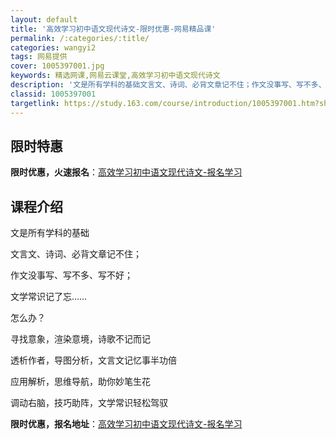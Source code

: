 ```yaml
---
layout: default
title: '高效学习初中语文现代诗文-限时优惠-网易精品课'
permalink: /:categories/:title/
categories: wangyi2
tags: 网易提供
cover: 1005397001.jpg
keywords: 精选网课,网易云课堂,高效学习初中语文现代诗文
description: '文是所有学科的基础文言文、诗词、必背文章记不住；作文没事写、写不多、写不好；文学常识记了忘……怎么办？寻找意象，渲染意境'
classid: 1005397001
targetlink: https://study.163.com/course/introduction/1005397001.htm?share=1&shareId=1025206652&utm_campaign=share&utm_medium=iphoneShare&utm_source=&utm_u=1025206652
---
```


## 限时特惠

**限时优惠，火速报名**：[高效学习初中语文现代诗文-报名学习](https://study.163.com/course/introduction/1005397001.htm?share=1&shareId=1025206652&utm_campaign=share&utm_medium=iphoneShare&utm_source=&utm_u=1025206652)

## 课程介绍

文是所有学科的基础

文言文、诗词、必背文章记不住；

作文没事写、写不多、写不好；

文学常识记了忘……

怎么办？

寻找意象，渲染意境，诗歌不记而记

透析作者，导图分析，文言文记忆事半功倍

应用解析，思维导航，助你妙笔生花

调动右脑，技巧助阵，文学常识轻松驾驭

**限时优惠，报名地址**：[高效学习初中语文现代诗文-报名学习](https://study.163.com/course/introduction/1005397001.htm?share=1&shareId=1025206652&utm_campaign=share&utm_medium=iphoneShare&utm_source=&utm_u=1025206652)

